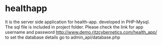 # healthapp
It is the server side application for health-app. developed in PHP-Mysql. The sql file is included in project folder. Please check the link for app username and password
http://www.demo.ritzcybernetics.com/health_app/
to set the database details go to admin_api/database.php
